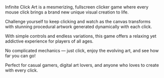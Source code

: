 Infinite Click Art is a mesmerizing, fullscreen clicker game where every mouse click brings a brand new unique visual creation to life.

Challenge yourself to keep clicking and watch as the canvas transforms with stunning procedural artwork generated dynamically with each click.

With simple controls and endless variations, this game offers a relaxing yet addictive experience for players of all ages.

No complicated mechanics — just click, enjoy the evolving art, and see how far you can go!

Perfect for casual gamers, digital art lovers, and anyone who loves to create with every click.
